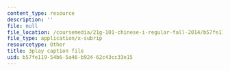 ```yaml
---
content_type: resource
description: ''
file: null
file_location: /coursemedia/21g-101-chinese-i-regular-fall-2014/b57fe11954b65a46b92462c43cc33e15_uskl5IFNM64.vtt
file_type: application/x-subrip
resourcetype: Other
title: 3play caption file
uid: b57fe119-54b6-5a46-b924-62c43cc33e15
---
```

